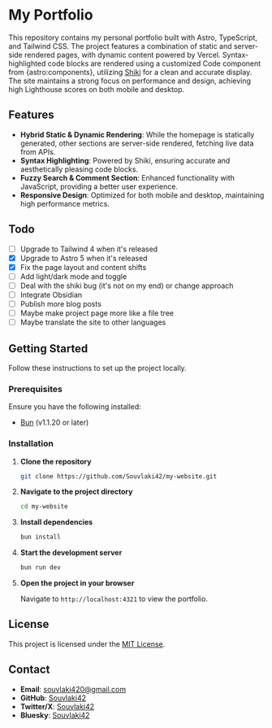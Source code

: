 # My Portfolio

This repository contains my personal portfolio built with Astro, TypeScript, and Tailwind CSS. The project features a combination of static and server-side rendered pages, with dynamic content powered by Vercel. Syntax-highlighted code blocks are rendered using a customized Code component from {astro:components}, utilizing [Shiki](https://shiki.matsu.io/) for a clean and accurate display. The site maintains a strong focus on performance and design, achieving high Lighthouse scores on both mobile and desktop.

## Features

- **Hybrid Static & Dynamic Rendering**: While the homepage is statically generated, other sections are server-side rendered, fetching live data from APIs.
- **Syntax Highlighting**: Powered by Shiki, ensuring accurate and aesthetically pleasing code blocks.
- **Fuzzy Search & Comment Section**: Enhanced functionality with JavaScript, providing a better user experience.
- **Responsive Design**: Optimized for both mobile and desktop, maintaining high performance metrics.

## Todo

- [ ] Upgrade to Tailwind 4 when it's released
- [x] Upgrade to Astro 5 when it's released
- [x] Fix the page layout and content shifts
- [ ] Add light/dark mode and toggle
- [ ] Deal with the shiki bug (it's not on my end) or change approach
- [ ] Integrate Obsidian
- [ ] Publish more blog posts
- [ ] Maybe make project page more like a file tree
- [ ] Maybe translate the site to other languages

## Getting Started

Follow these instructions to set up the project locally.

### Prerequisites

Ensure you have the following installed:

- [Bun](https://bun.sh) (v1.1.20 or later)

### Installation

1. **Clone the repository**

   ```bash
   git clone https://github.com/Souvlaki42/my-website.git
   ```

2. **Navigate to the project directory**

   ```bash
   cd my-website
   ```

3. **Install dependencies**

   ```bash
   bun install
   ```

4. **Start the development server**

   ```bash
   bun run dev
   ```

5. **Open the project in your browser**

   Navigate to `http://localhost:4321` to view the portfolio.

## License

This project is licensed under the [MIT License](LICENSE).

## Contact

- **Email**: [souvlaki420@gmail.com](mailto:souvlaki420@gmail.com)
- **GitHub**: [Souvlaki42](https://github.com/souvlaki42)
- **Twitter/X**: [Souvlaki42](https://x.com/souvlaki42)
- **Bluesky**: [Souvlaki42](https://bsky.app/profile/souvlaki.me)
